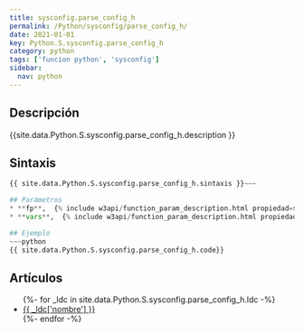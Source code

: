 ```yaml
---
title: sysconfig.parse_config_h
permalink: /Python/sysconfig/parse_config_h/
date: 2021-01-01
key: Python.S.sysconfig.parse_config_h
category: python
tags: ['funcion python', 'sysconfig']
sidebar: 
  nav: python
---
```


## Descripción
{{site.data.Python.S.sysconfig.parse_config_h.description }}

## Sintaxis
~~~python
{{ site.data.Python.S.sysconfig.parse_config_h.sintaxis }}~~~

## Parámetros
* **fp**,  {% include w3api/function_param_description.html propiedad=site.data.Python.S.sysconfig.parse_config_h valor="fp" %}
* **vars**,  {% include w3api/function_param_description.html propiedad=site.data.Python.S.sysconfig.parse_config_h valor="vars" %}

## Ejemplo
~~~python
{{ site.data.Python.S.sysconfig.parse_config_h.code}}
~~~

## Artículos
<ul>
{%- for _ldc in site.data.Python.S.sysconfig.parse_config_h.ldc -%}
   <li>
       <a href="{{_ldc['url'] }}">{{ _ldc['nombre'] }}</a>
   </li>
{%- endfor -%}
</ul>
